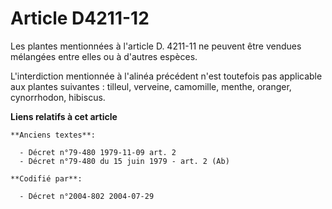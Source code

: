 # Article D4211-12

Les plantes mentionnées à l'article D. 4211-11 ne peuvent être vendues mélangées entre elles ou à d'autres espèces.

L'interdiction mentionnée à l'alinéa précédent n'est toutefois pas applicable aux plantes suivantes : tilleul, verveine,
camomille, menthe, oranger, cynorrhodon, hibiscus.

**Liens relatifs à cet article**

	**Anciens textes**:

	  - Décret n°79-480 1979-11-09 art. 2
	  - Décret n°79-480 du 15 juin 1979 - art. 2 (Ab)

	**Codifié par**:

	  - Décret n°2004-802 2004-07-29
